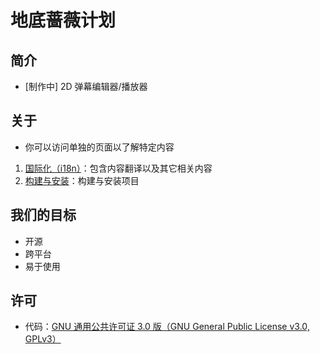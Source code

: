 # 地底蔷薇计划
## 简介
- \[制作中\] 2D 弹幕编辑器/播放器

## 关于
- 你可以访问单独的页面以了解特定内容  
1. [国际化（i18n）](./i18n.zh-CN.md)：包含内容翻译以及其它相关内容
2. [构建与安装](./build.zh-CN.md)：构建与安装项目

## 我们的目标
- 开源
- 跨平台
- 易于使用

## 许可
- 代码：[GNU 通用公共许可证 3.0 版（GNU General Public License v3.0, GPLv3）](./license.txt)
